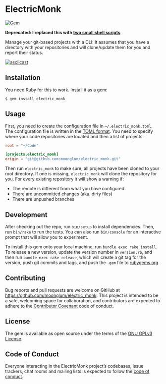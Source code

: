 # ElectricMonk
[![Gem](https://img.shields.io/gem/v/electric_monk.svg?style=flat-square)](https://rubygems.org/gems/electric_monk)

**Deprecated: I replaced this with [two small shell scripts](https://github.com/moonglum/dotfiles/commit/a8bc4d5dcbb9f2342cf20284555e2ce2209d89c1)**

Manage your git-based projects with a CLI: It assumes that you have a directory with your
repositories and will clone/update them for you and report their status.

[![asciicast](https://asciinema.org/a/145472.png)](https://asciinema.org/a/145472)

## Installation

You need Ruby for this to work. Install it as a gem:

    $ gem install electric_monk

## Usage

First, you need to create the configuration file in `~/.electric_monk.toml`. The configuration file
is written in the [TOML format](https://github.com/toml-lang/toml). You need to specify where your
code repositories are located and then a list of projects:

```toml
root = "~/Code"

[projects.electric_monk]
origin = "git@github.com:moonglum/electric_monk.git"
```

Then run `electric_monk` to make sure, all projects have been cloned to your root directory. If
one is missing, `electric_monk` will clone the repository for you. For every existing repository it
will show a warning if:

* The remote is different from what you have configured
* There are uncommitted changes (aka. dirty files)
* There are unpushed branches

## Development

After checking out the repo, run `bin/setup` to install dependencies. Then, run `bin/rake` to run
the tests. You can also run `bin/console` for an interactive prompt that will allow you to
experiment.

To install this gem onto your local machine, run `bundle exec rake install`. To release a new
version, update the version number in `version.rb`, and then run `bundle exec rake release`, which
will create a git tag for the version, push git commits and tags, and push the `.gem` file to
[rubygems.org](https://rubygems.org).

## Contributing

Bug reports and pull requests are welcome on GitHub at https://github.com/moonglum/electric_monk.
This project is intended to be a safe, welcoming space for collaboration, and contributors are
expected to adhere to the [Contributor Covenant](http://contributor-covenant.org) code of conduct.

## License

The gem is available as open source under the terms of the [GNU GPLv3
License](https://www.gnu.org/licenses/gpl-3.0.txt).

## Code of Conduct

Everyone interacting in the ElectricMonk project’s codebases, issue trackers, chat rooms and mailing
lists is expected to follow the [code of
conduct](https://github.com/moonglum/electric_monk/blob/master/CODE_OF_CONDUCT.md).
